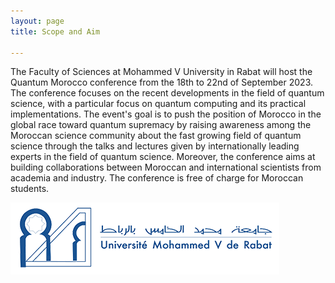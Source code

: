 ```yaml
---
layout: page
title: Scope and Aim

---
```

The Faculty of Sciences at Mohammed V University in Rabat will host the Quantum Morocco conference from the 18th to 22nd of September 2023. The conference focuses on the recent developments in the field of quantum science, with a particular focus on quantum computing and its practical implementations. The event's goal is to push the position of Morocco in the global race toward quantum supremacy by raising awareness among the Moroccan science community about the fast growing field of quantum science through the talks and lectures given by internationally leading experts in the field of quantum science. Moreover, the conference aims at building collaborations between  Moroccan and international scientists from academia and industry. The conference is free of charge for Moroccan students.

![](/assets/img/blog/um5.png)

